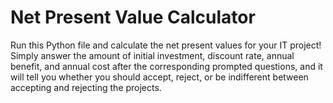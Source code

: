 # Net Present Value Calculator
Run this Python file and calculate the net present values for your IT project! Simply answer the amount of initial investment, discount rate, annual benefit, and annual cost after the corresponding prompted questions, and it will tell you whether you should accept, reject, or be indifferent between accepting and rejecting the projects.
